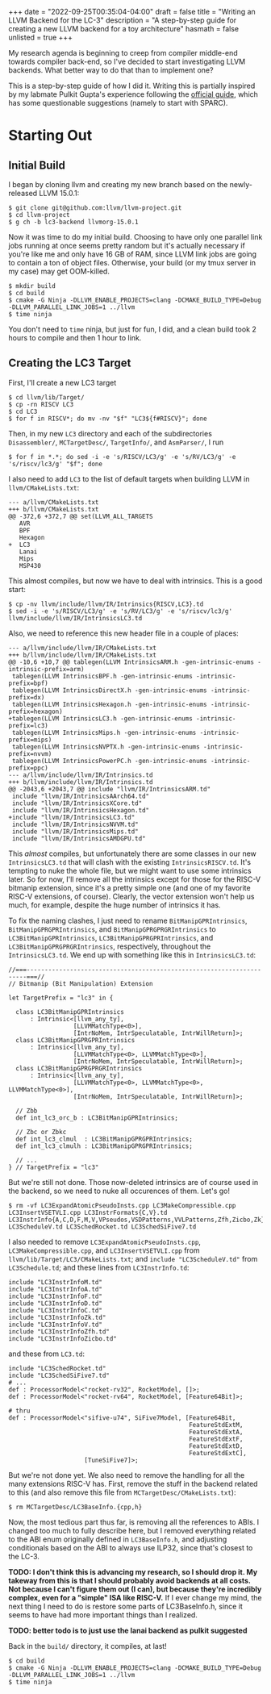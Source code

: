 +++
date = "2022-09-25T00:35:04-04:00"
draft = false
title = "Writing an LLVM Backend for the LC-3"
description = "A step-by-step guide for creating a new LLVM backend for a toy architecture"
hasmath = false
unlisted = true
+++

My research agenda is beginning to creep from compiler middle-end towards
compiler back-end, so I've decided to start investigating LLVM backends. What
better way to do that than to implement one?

This is a step-by-step guide of how I did it. Writing this is partially
inspired by my labmate Pulkit Gupta's experience following the [official
guide][1], which has some questionable suggestions (namely to start with
SPARC).

Starting Out
============

Initial Build
-------------

I began by cloning llvm and creating my new branch based on the
newly-released LLVM 15.0.1:

    $ git clone git@github.com:llvm/llvm-project.git
    $ cd llvm-project
    $ g ch -b lc3-backend llvmorg-15.0.1

Now it was time to do my initial build. Choosing to have only one parallel link jobs
running at once seems pretty random but it's actually necessary if you're like
me and only have 16 GB of RAM, since LLVM link jobs are going to contain a ton
of object files. Otherwise, your build (or my tmux server in my case) may get OOM-killed.

    $ mkdir build
    $ cd build
    $ cmake -G Ninja -DLLVM_ENABLE_PROJECTS=clang -DCMAKE_BUILD_TYPE=Debug -DLLVM_PARALLEL_LINK_JOBS=1 ../llvm
    $ time ninja

You don't need to `time` ninja, but just for fun, I did, and a clean build took
2 hours to compile and then 1 hour to link.

Creating the LC3 Target
-----------------------

First, I'll create a new LC3 target

    $ cd llvm/lib/Target/
    $ cp -rn RISCV LC3
    $ cd LC3
    $ for f in RISCV*; do mv -nv "$f" "LC3${f#RISCV}"; done

Then, in my new `LC3` directory and each of the subdirectories `Disassembler/`,
`MCTargetDesc/`, `TargetInfo/`, and `AsmParser/`, I run

    $ for f in *.*; do sed -i -e 's/RISCV/LC3/g' -e 's/RV/LC3/g' -e 's/riscv/lc3/g' "$f"; done

I also need to add `LC3` to the list of default targets when building LLVM in
`llvm/CMakeLists.txt`:
 
    --- a/llvm/CMakeLists.txt
    +++ b/llvm/CMakeLists.txt
    @@ -372,6 +372,7 @@ set(LLVM_ALL_TARGETS
       AVR
       BPF
       Hexagon
    +  LC3
       Lanai
       Mips
       MSP430

This almost compiles, but now we have to deal with intrinsics. This is a good
start:

    $ cp -nv llvm/include/llvm/IR/Intrinsics{RISCV,LC3}.td
    $ sed -i -e 's/RISCV/LC3/g' -e 's/RV/LC3/g' -e 's/riscv/lc3/g' llvm/include/llvm/IR/IntrinsicsLC3.td

Also, we need to reference this new header file in a couple of places:

    --- a/llvm/include/llvm/IR/CMakeLists.txt
    +++ b/llvm/include/llvm/IR/CMakeLists.txt
    @@ -10,6 +10,7 @@ tablegen(LLVM IntrinsicsARM.h -gen-intrinsic-enums -intrinsic-prefix=arm)
     tablegen(LLVM IntrinsicsBPF.h -gen-intrinsic-enums -intrinsic-prefix=bpf)
     tablegen(LLVM IntrinsicsDirectX.h -gen-intrinsic-enums -intrinsic-prefix=dx)
     tablegen(LLVM IntrinsicsHexagon.h -gen-intrinsic-enums -intrinsic-prefix=hexagon)
    +tablegen(LLVM IntrinsicsLC3.h -gen-intrinsic-enums -intrinsic-prefix=lc3)
     tablegen(LLVM IntrinsicsMips.h -gen-intrinsic-enums -intrinsic-prefix=mips)
     tablegen(LLVM IntrinsicsNVPTX.h -gen-intrinsic-enums -intrinsic-prefix=nvvm)
     tablegen(LLVM IntrinsicsPowerPC.h -gen-intrinsic-enums -intrinsic-prefix=ppc)
    --- a/llvm/include/llvm/IR/Intrinsics.td
    +++ b/llvm/include/llvm/IR/Intrinsics.td
    @@ -2043,6 +2043,7 @@ include "llvm/IR/IntrinsicsARM.td"
     include "llvm/IR/IntrinsicsAArch64.td"
     include "llvm/IR/IntrinsicsXCore.td"
     include "llvm/IR/IntrinsicsHexagon.td"
    +include "llvm/IR/IntrinsicsLC3.td"
     include "llvm/IR/IntrinsicsNVVM.td"
     include "llvm/IR/IntrinsicsMips.td"
     include "llvm/IR/IntrinsicsAMDGPU.td"

This _almost_ compiles, but unfortunately there are some classes in our new
`IntrinsicsLC3.td` that will clash with the existing `IntrinsicsRISCV.td`. It's
tempting to nuke the whole file, but we might want to use some intrinsics
later. So for now, I'll remove all the intrinsics except for those for the
RISC-V bitmanip extension, since it's a pretty simple one (and one of my
favorite RISC-V extensions, of course). Clearly, the vector extension won't
help us much, for example, despite the huge number of intrinsics it has.

To fix the naming clashes, I just need to rename `BitManipGPRIntrinsics`,
`BitManipGPRGPRIntrinsics`, and `BitManipGPRGPRGRIntrinsics` to
`LC3BitManipGPRIntrinsics`, `LC3BitManipGPRGPRIntrinsics`, and
`LC3BitManipGPRGPRGRIntrinsics`, respectively, throughout the
`IntrinsicsLC3.td`. We end up with something like this in `IntrinsicsLC3.td`:

    //===----------------------------------------------------------------------===//
    // Bitmanip (Bit Manipulation) Extension

    let TargetPrefix = "lc3" in {

      class LC3BitManipGPRIntrinsics
          : Intrinsic<[llvm_any_ty],
                      [LLVMMatchType<0>],
                      [IntrNoMem, IntrSpeculatable, IntrWillReturn]>;
      class LC3BitManipGPRGPRIntrinsics
          : Intrinsic<[llvm_any_ty],
                      [LLVMMatchType<0>, LLVMMatchType<0>],
                      [IntrNoMem, IntrSpeculatable, IntrWillReturn]>;
      class LC3BitManipGPRGPRGRIntrinsics
          : Intrinsic<[llvm_any_ty],
                      [LLVMMatchType<0>, LLVMMatchType<0>, LLVMMatchType<0>],
                      [IntrNoMem, IntrSpeculatable, IntrWillReturn]>;

      // Zbb
      def int_lc3_orc_b : LC3BitManipGPRIntrinsics;

      // Zbc or Zbkc
      def int_lc3_clmul  : LC3BitManipGPRGPRIntrinsics;
      def int_lc3_clmulh : LC3BitManipGPRGPRIntrinsics;

      // ...
    } // TargetPrefix = "lc3"

But we're still not done. Those now-deleted intrinsics are of course used in
the backend, so we need to nuke all occurences of them. Let's go!

    $ rm -vf LC3ExpandAtomicPseudoInsts.cpp LC3MakeCompressible.cpp LC3InsertVSETVLI.cpp LC3InstrFormats{C,V}.td LC3InstrInfo{A,C,D,F,M,V,VPseudos,VSDPatterns,VVLPatterns,Zfh,Zicbo,Zk}.td LC3ScheduleV.td LC3SchedRocket.td LC3SchedSiFive7.td

I also needed to remove `LC3ExpandAtomicPseudoInsts.cpp`,
`LC3MakeCompressible.cpp`, and `LC3InsertVSETVLI.cpp` from
`llvm/lib/Target/LC3/CMakeLists.txt`; and `include "LC3ScheduleV.td"` from
`LC3Schedule.td`; and these lines from `LC3InstrInfo.td`:

    include "LC3InstrInfoM.td"
    include "LC3InstrInfoA.td"
    include "LC3InstrInfoF.td"
    include "LC3InstrInfoD.td"
    include "LC3InstrInfoC.td"
    include "LC3InstrInfoZk.td"
    include "LC3InstrInfoV.td"
    include "LC3InstrInfoZfh.td"
    include "LC3InstrInfoZicbo.td"

and these from `LC3.td`:

    include "LC3SchedRocket.td"
    include "LC3SchedSiFive7.td"
    # ...
    def : ProcessorModel<"rocket-rv32", RocketModel, []>;
    def : ProcessorModel<"rocket-rv64", RocketModel, [Feature64Bit]>;

    # thru
    def : ProcessorModel<"sifive-u74", SiFive7Model, [Feature64Bit,
                                                      FeatureStdExtM,
                                                      FeatureStdExtA,
                                                      FeatureStdExtF,
                                                      FeatureStdExtD,
                                                      FeatureStdExtC],
                         [TuneSiFive7]>;

But we're not done yet. We also need to remove the handling for all the many
extensions RISC-V has. First, remove the stuff in the backend related to this
(and also remove this file from `MCTargetDesc/CMakeLists.txt`):

    $ rm MCTargetDesc/LC3BaseInfo.{cpp,h}

Now, the most tedious part thus far, is removing all the references to ABIs. I
changed too much to fully describe here, but I removed everything related to
the ABI enum originally defined in `LC3BaseInfo.h`, and adjusting conditionals
based on the ABI to always use ILP32, since that's closest to the LC-3.


**TODO: I don't think this is advancing my research, so I should drop it. My
takeway from this is that I should probably avoid backends at all costs. Not
because I can't figure them out (I can), but because they're incredibly
complex, even for a "simple" ISA like RISC-V.** If I ever change my mind, the
next thing I need to do is restore some parts of LC3BaseInfo.h, since it seems
to have had more important things than I realized.


**TODO: better todo is to just use the lanai backend as pulkit suggested**

Back in the `build/` directory, it compiles, at last!

    $ cd build
    $ cmake -G Ninja -DLLVM_ENABLE_PROJECTS=clang -DCMAKE_BUILD_TYPE=Debug -DLLVM_PARALLEL_LINK_JOBS=1 ../llvm
    $ time ninja

<!--
2. investigate if these places need to be updated:

clang/lib/CodeGen/CGBuiltin.cpp:47:#include "llvm/IR/IntrinsicsRISCV.h"
llvm/include/llvm/IR/CMakeLists.txt:17:tablegen(LLVM IntrinsicsRISCV.h -gen-intrinsic-enums -intrinsic-prefix=riscv)
llvm/include/llvm/IR/Intrinsics.td:2052:include "llvm/IR/IntrinsicsRISCV.td"
-->

[1]: https://llvm.org/docs/WritingAnLLVMBackend.html
